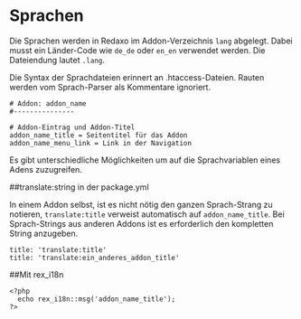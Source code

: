 # Sprachen

Die Sprachen werden in Redaxo im Addon-Verzeichnis `lang` abgelegt. Dabei musst ein Länder-Code wie `de_de` oder `en_en` verwendet werden. Die Dateiendung lautet `.lang`.

Die Syntax der Sprachdateien erinnert an .htaccess-Dateien. Rauten werden vom Sprach-Parser als Kommentare ignoriert.

```
# Addon: addon_name
#---------------

# Addon-Eintrag und Addon-Titel
addon_name_title = Seitentitel für das Addon
addon_name_menu_link = Link in der Navigation

```

Es gibt unterschiedliche Möglichkeiten um auf die Sprachvariablen eines Adens zuzugreifen.

##translate:string in der package.yml

In einem Addon selbst, ist es nicht nötig den ganzen Sprach-Strang zu notieren, `translate:title` verweist automatisch auf `addon_name_title`. Bei Sprach-Strings aus anderen Addons ist es erforderlich den kompletten String anzugeben.
 
```
title: 'translate:title'
title: 'translate:ein_anderes_addon_title'
```


##Mit rex_i18n

```
<?php
  echo rex_i18n::msg('addon_name_title');
?>
```